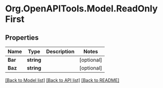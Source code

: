 
# Org.OpenAPITools.Model.ReadOnlyFirst

## Properties

Name | Type | Description | Notes
------------ | ------------- | ------------- | -------------
**Bar** | **string** |  | [optional] 
**Baz** | **string** |  | [optional] 

[[Back to Model list]](../README.md#documentation-for-models)
[[Back to API list]](../README.md#documentation-for-api-endpoints)
[[Back to README]](../README.md)

